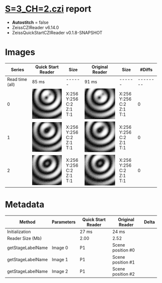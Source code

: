 # [S=3_CH=2.czi](https://zenodo.org/record/7015307/files/S%3D3_CH%3D2.czi) report
 - **Autostitch** = false
 - ZeissCZIReader v6.14.0
 - ZeissQuickStartCZIReader v0.1.8-SNAPSHOT

# Images 

| Series            | Quick Start Reader | Size | Original Reader | Size | #Diffs |
|-------------------|--------------------|------|-----------------|------|--------|
| Read time (all)   |85 ms|------|91 ms|------|--------|
|0|![S=3_CH=2.quick_true.flat_true.stitch_false.series_0.jpg](S=3_CH=2/S=3_CH=2.quick_true.flat_true.stitch_false.series_0.jpg)|X:256<br>Y:256<br>C:2<br>Z:1<br>T:1|![S=3_CH=2.quick_false.flat_true.stitch_false.series_0.jpg](S=3_CH=2/S=3_CH=2.quick_false.flat_true.stitch_false.series_0.jpg)|X:256<br>Y:256<br>C:2<br>Z:1<br>T:1|0|
|1|![S=3_CH=2.quick_true.flat_true.stitch_false.series_1.jpg](S=3_CH=2/S=3_CH=2.quick_true.flat_true.stitch_false.series_1.jpg)|X:256<br>Y:256<br>C:2<br>Z:1<br>T:1|![S=3_CH=2.quick_false.flat_true.stitch_false.series_1.jpg](S=3_CH=2/S=3_CH=2.quick_false.flat_true.stitch_false.series_1.jpg)|X:256<br>Y:256<br>C:2<br>Z:1<br>T:1|0|
|2|![S=3_CH=2.quick_true.flat_true.stitch_false.series_2.jpg](S=3_CH=2/S=3_CH=2.quick_true.flat_true.stitch_false.series_2.jpg)|X:256<br>Y:256<br>C:2<br>Z:1<br>T:1|![S=3_CH=2.quick_false.flat_true.stitch_false.series_2.jpg](S=3_CH=2/S=3_CH=2.quick_false.flat_true.stitch_false.series_2.jpg)|X:256<br>Y:256<br>C:2<br>Z:1<br>T:1|0|

# Metadata

|  Method            | Parameters       | Quick Start Reader | Original Reader | Delta  |
| -------------------|------------------|--------------------|-----------------|------- |
| Initialization     |                  |27 ms|24 ms|        |
| Reader Size (Mb)     |                  |2.00|2.52|        |
| getStageLabelName| Image 0 | P1| Scene position #0| |
| getStageLabelName| Image 1 | P1| Scene position #1| |
| getStageLabelName| Image 2 | P1| Scene position #2| |
